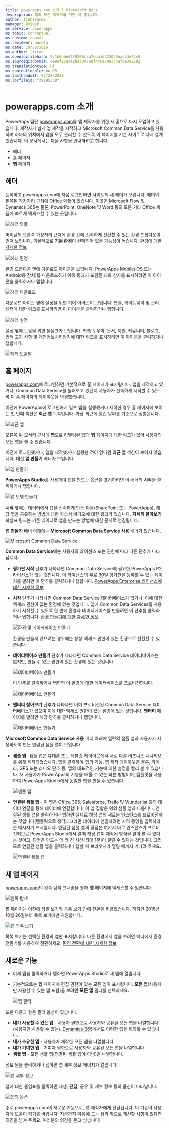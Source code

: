 ```yaml
---
title: powerapps.com 소개 | Microsoft Docs
description: 앱의 모든 제작자를 위한 새 홈입니다.
author: linhtranms
manager: kvivek
ms.service: powerapps
ms.topic: conceptual
ms.custom: canvas
ms.reviewer: anneta
ms.date: 10/28/2016
ms.author: litran
ms.openlocfilehash: 9c1b6bde62f0260dca7eba1d723049aadc3e72c9
ms.sourcegitcommit: 0e9af8cace2bdc04750f4c5a70a3c4af8e3d2292
ms.translationtype: HT
ms.contentlocale: ko-KR
ms.lasthandoff: 07/22/2018
ms.locfileid: "39195338"
---
```

# <a name="introduction-to-powerappscom"></a>powerapps.com 소개
PowerApps 팀은 [powerapps.com](http://web.powerapps.com?utm_source=padocs&utm_medium=linkinadoc&utm_campaign=referralsfromdoc)을 앱 제작자를 위한 새 홈으로 다시 도입하고 있습니다. 제작자가 쉽게 앱 제작을 시작하고 Microsoft Common Data Service를 사용하며 하나의 위치에서 앱을 모두 관리할 수 있도록 이 페이지를 기본 사이트로 다시 설계했습니다. 이 문서에서는 다음 사항을 안내하려고 합니다.

* 헤더
* 홈 페이지
* **앱** 페이지

## <a name="header"></a>헤더
등록하고 powerapps.com에 처음 로그인하면 사이트의 새 헤더가 보입니다. 헤더의 왼쪽된 가장자리 근처에 Office 와플이 있습니다. 이곳은 Microsoft Flow 및 Dynamics 365는 물론, PowerPoint, OneNote 및 Word 등의 모든 기타 Office 제품에 빠르게 액세스할 수 있는 곳입니다.

![헤더 와플](./media/intro-maker-portal/waffle.png)

머리글의 오른쪽 가장자리 근처에 환경 간에 신속하게 전환할 수 있는 환경 드롭다운이 먼저 보입니다. 기본적으로 **기본 환경**이 선택되어 있을 가능성이 높습니다. [환경에 대한 자세한 정보](../../administrator/environments-overview.md)

![헤더 환경](./media/intro-maker-portal/environment.png)

환경 드롭다운 옆에 다운로드 아이콘을 보입니다. PowerApps Mobile(iOS 또는 Android용 장치)를 다운로드하기 위해 링크가 포함된 대화 상자를 표시하려면 이 아이콘을 클릭하거나 탭합니다.

![헤더 다운로드](./media/intro-maker-portal/downloads2.png)

다운로드 아이콘 옆에 설정을 위한 기어 아이콘이 보입니다. 연결, 게이트웨이 및 관리 센터에 대한 링크를 표시하려면 이 아이콘을 클릭하거나 탭합니다.

![헤더 설정](./media/intro-maker-portal/settings_items2.png)

설정 옆에 도움을 위한 물음표가 보입니다. 학습 도우미, 문서, 지원, 커뮤니티, 블로그, 법적 고지 사항 및 개인정보처리방침에 대한 링크를 표시하려면 이 아이콘을 클릭하거나 탭합니다.

![헤더 도움말](./media/intro-maker-portal/help_items2.png)

## <a name="homepage"></a>홈 페이지
[powerapps.com](http://web.powerapps.com?utm_source=padocs&utm_medium=linkinadoc&utm_campaign=referralsfromdoc)에 로그인하면 기본적으로 홈 페이지가 표시됩니다. 앱을 제작하고 있거나, Common Data Service를 둘러보고 있던지 사용자가 신속하게 시작할 수 있도록 이 홈 페이지의 레이아웃을 변경했습니다.

이전에 PowerApps에 로그인해서 일부 앱을 실행했거나 제작한 경우 홈 페이지에 보이는 첫 번째 섹션은 **최근 앱** 목록입니다. 가장 최근에 열린 날짜를 기준으로 정렬됩니다.

![최근 앱](./media/intro-maker-portal/recentapps2.png)

오른쪽 위 모서리 근처에 **앱**으로 라벨링된 앱과 **앱** 페이지에 대한 링크가 있어 사용자의 모든 앱을 볼 수 있습니다.

이전에 로그인했거나, 앱을 제작했거나 실행한 적이 없다면 **최근 앱** 섹션이 보이지 않습니다. 대신 **앱 만들기** 배너가 보입니다.

![앱 만들기](./media/intro-maker-portal/createapp.png)

**PowerApps Studio**를 사용하여 앱을 만드는 옵션을 표시하려면 이 배너의 **시작**을 클릭하거나 탭합니다.

![앱 모델 만들기](./media/intro-maker-portal/createmodal2.png)

**시작** 옆에는 데이터에서 앱을 신속하게 만든 다음(SharePoint 또는 PowerApps), 해당 앱을 공유하는 방법에 대한 자습서 비디오에 대한 링크가 있습니다. **자세히 알아보기** 화살표 링크는 기존 데이터로 앱을 만드는 방법에 대한 문서로 연결됩니다.

**앱 만들기** 배너 아래에는 **Microsoft Common Data Service 사용** 배너가 있습니다.

![Microsoft Common Data Service](./media/intro-maker-portal/cds2.png)

**Common Data Service**에는 사용자의 라이선스 또는 권한에 따라 다른 단추가 나타납니다.

* **평가판 시작** 단추가 나타나면 Common Data Service에 필요한 PowerApps P2 라이선스가 없는 것입니다. 이 라이선스의 무료 90일 평가판을 등록할 수 있는 페이지를 열려면 이 단추를 클릭하거나 탭합니다. [PowerApps Enterprise 라이선스에 대한 자세한 정보](../signup-for-powerapps.md)
* **시작** 단추가 나타나면 Common Data Service 데이터베이스가 없거나, 이에 대한 액세스 권한이 없는 환경에 있는 것입니다. 앱에 Common Data Services를 사용하기 시작할 수 있도록 한 번에 환경과 데이터베이스를 만들려면 이 단추를 클릭하거나 탭합니다. [환경 만들기에 대한 자세한 정보](../../administrator/environments-administration.md)
  
    ![환경 및 데이터베이스 만들기](./media/intro-maker-portal/createenvanddb2.png)
  
    환경을 만들지 않으려는 경우에는 항상 액세스 권한이 있는 환경으로 전환할 수 있습니다.
* **데이터베이스 만들기** 단추가 나타나면 Common Data Service 데이터베이스는 없지만, 만들 수 있는 권한이 있는 환경에 있는 것입니다.
  
    ![데이터베이스 만들기](./media/intro-maker-portal/cds-createdb2.png)
  
    이 단추를 클릭하거나 탭하면 이 환경에 대한 데이터베이스를 프로비전합니다.
  
    ![데이터베이스 만들기](./media/intro-maker-portal/cds_createdb22.png)
* **엔터티 찾아보기** 단추가 나타나면 이미 프로비전된 Common Data Service 데이터베이스가 있으며 이에 대한 액세스 권한이 있는 환경에 있는 것입니다. **엔터티** 페이지를 열려면 해당 단추를 클릭하거나 탭합니다.
  
    ![데이터베이스 만들기](./media/intro-maker-portal/cds_browseentities2.png)

**Microsoft Common Data Service 사용** 배너 아래에 일련의 샘플 앱과 사용자가 사용하도록 만든 연결된 샘플 앱이 보입니다.

* **샘플 앱** -샘플 앱은 휴대폰 또는 태블릿 레이아웃에서 서로 다른 비즈니스 시나리오를 위해 제작되었습니다. 앱을 클릭하여 앱의 기능, 앱 제작 레이아웃은 물론, 카메라, GPS 또는 라디오 단추 등, 앱의 대표적인 기능에 대한 설명을 빨리 볼 수 있습니다. 새 사용자가 PowerApps의 기능을 배울 수 있는 빠른 방법이며, 템플릿을 사용하여 PowerApps Studio에서 동일한 앱을 만들 수 있습니다.
  
    ![샘플 앱](./media/intro-maker-portal/sampleapps2.png)
* **연결된 샘플 앱** - 이 앱은 Office 365, Salesforce, Trello 및 Wunderlist 등의 데이터 연결을 통해 데이터에 연결합니다. 이 앱 집합은 위의 샘플 앱과 다릅니다. 연결된 샘플 앱을 클릭하거나 탭하면 실제로 해당 앱의 새로운 인스턴스를 프로비전하는 것입니다(템플릿으로 생각). 그러면 데이터에 연결하려면 자격 증명을 입력하라는 메시지가 표시됩니다. 연결된 샘플 앱의 장점은 여기서 바로 인스턴스가 프로비전되므로 PowerApps Studio에서 열어 해당 앱이 제작된 방식을 알아 볼 수 있다는 것이고, 단점은 만드는 데 꽤 긴 시간(최대 1분)이 걸릴 수 있다는 것입니다. 그러므로 연결된 샘플 앱을 클릭하거나 탭할 때 브라우저가 열릴 때까지 기다려 주세요.
  
    ![연결된 샘플 앱](./media/intro-maker-portal/connectedsampleapps2.png)

## <a name="new-apps-page"></a>새 앱 페이지
[powerapps.com](http://web.powerapps.com?utm_source=padocs&utm_medium=linkinadoc&utm_campaign=referralsfromdoc)의 왼쪽 탐색 표시줄을 통해 **앱** 페이지에 액세스할 수 있습니다.

![왼쪽 탐색](./media/intro-maker-portal/leftnav2.png)

**앱** 페이지는 이전에 타일 보기와 목록 보기 간에 전환을 허용했습니다. 하지만 2016년 10월 26일부터 목록 보기에만 지원합니다.

![앱 목록 보기](./media/intro-maker-portal/listview2.png)

목록 보기는 선택한 환경의 앱만 표시합니다. 다른 환경에서 앱을 보려면 헤더에서 환경 전환기를 사용하여 전환하세요. [환경 전환에 대한 자세한 정보](working-with-environments.md)

## <a name="whats-new"></a>새로운 기능

* 이제 앱을 클릭하거나 탭하면 PowerApps Studio로 새 탭에 열립니다.
* 기본적으로는 **앱** 페이지에 편집 권한이 있는 모든 앱이 표시됩니다. **모든 앱**(사용자만 사용할 수 있는 앱 포함)을 보려면 **모든 앱** 필터를 선택하세요.
  
   ![앱 필터](./media/intro-maker-portal/allapps_filter.png)

또한 다음과 같은 필터 옵션이 있습니다.

* **내가 사용할 수 있는 앱** - 사용자 권한으로 사용자와 공유된 모든 앱을 나열합니다(사용자만 사용할 수 있는). [Dynamics 365](http://home.dynamics.com)에서도 이러한 앱을 획득할 수 있습니다.
* **내가 소유한 앱** - 사용자가 제작한 모든 앱을 나열합니다.
* **내가 기여한 앱** - 기여자 권한으로 사용자와 공유된 모든 앱을 나열합니다.
* **샘플 앱** - 모든 샘플 앱(연결된 샘플 앱이 아님)을 나열합니다.

정보 원을 클릭하거나 탭하면 앱 세부 정보 페이지가 열립니다.

![앱 세부 정보](./media/intro-maker-portal/ibubble.png)

앱에 대한 줄임표를 클릭하면 재생, 편집, 공유 및 세부 정보 등의 옵션이 나타납니다.

![앱의 옵션](./media/intro-maker-portal/ellipsis.png)

주로 powerapps.com의 새로운 기능으로, 앱 제작자에게 전달됩니다. 이 기능이 사용자에 도움이 되기를 바랍니다. 지금까지 마음에 드는 점과 앞으로 개선할 사항이 있다면 의견을 남겨 주세요. 여러분의 의견을 듣고 싶습니다!

